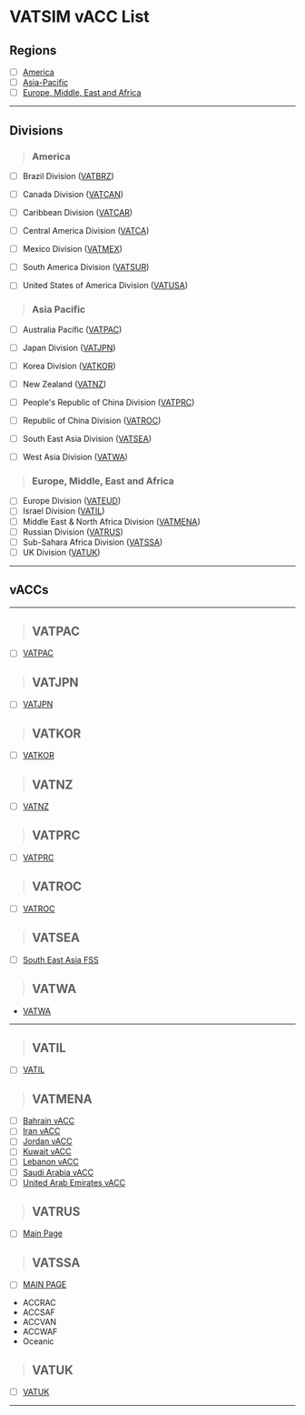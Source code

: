 # VATSIM vACC List


## Regions

- [ ] [America](#America)
- [ ] [Asia-Pacific](#Asia-Pacific)
- [ ] [Europe, Middle, East and Africa](#europe-middle-east-and-africa)

---

## Divisions

> ### America
- [ ] Brazil Division ([VATBRZ](#VATBRZ))
- [ ] Canada Division ([VATCAN](#VATCAN))
- [ ] Caribbean Division ([VATCAR](#VATCAR))
- [ ] Central America Division ([VATCA](#VATCA))
- [ ] Mexico Division ([VATMEX](#VATMEX))
- [ ] South America Division ([VATSUR](#VATSUR)) 
- [ ] United States of America Division ([VATUSA](#VATUSA))


> ### Asia Pacific
- [ ] Australia Pacific ([VATPAC](#VATPAC))
- [ ] Japan Division ([VATJPN](#VATJPN))
- [ ] Korea Division ([VATKOR](#VATKOR))
- [ ] New Zealand ([VATNZ](#VATNZ))
- [ ] People's Republic of China Division ([VATPRC](#VATPRC))
- [ ] Republic of China Division ([VATROC](#VATROC))
- [ ] South East Asia Division ([VATSEA](#VATSEA))
- [ ] West Asia Division ([VATWA](#VATWA))


> ### Europe, Middle, East and Africa
- [ ] Europe Division ([VATEUD](#VATEUD))
- [ ] Israel Division ([VATIL](VATIL))
- [ ] Middle East & North Africa Division ([VATMENA](#VATMENA))
- [ ] Russian Division ([VATRUS](#VATRUS))
- [ ] Sub-Sahara Africa Division ([VATSSA](#VATSSA))
- [ ] UK Division ([VATUK](#VATUK))

---

## vACCs




---

> ## VATPAC
- [ ] [VATPAC](https://vatpac.org/)

> ## VATJPN
- [ ] [VATJPN](https://vatjpn.org/en/)

> ## VATKOR
- [ ] [VATKOR](https://www.vatkor.net/xe/eng)

> ## VATNZ
- [ ] [VATNZ](https://www.vatnz.net/)

> ## VATPRC
- [ ] [VATPRC](https://www.vatprc.net/en/home)

> ## VATROC
- [ ] [VATROC](https://www.vatroc.net/) 

> ## VATSEA
- [ ] [South East Asia FSS](https://www.vat-sea.com/asea)

> ## VATWA
- [VATWA](https://vatwa.net/)

---

> ## VATIL
- [ ] [VATIL](https://vatil.org.il/site/)

> ## VATMENA
- [ ] [Bahrain vACC](https://www.bahrainvacc.com/)
- [ ] [Iran vACC](https://www.vatir.ir/)
- [ ] [Jordan vACC](https://hq.vatme.net/vacc/OJAC)
- [ ] [Kuwait vACC](https://hq.vatme.net/vacc/OKAC)
- [ ] [Lebanon vACC](https://www.vatleb.net/)
- [ ] [Saudi Arabia vACC](https://hq.vatme.net/vacc/OEJD)
- [ ] [United Arab Emirates vACC](http://emirates-vacc.com/)

> ## VATRUS
- [ ] [Main Page](https://vatrus.info/)

> ## VATSSA
- [ ] [MAIN PAGE](https://vatssa.com/welcome.php)
- ACCRAC
- ACCSAF
- ACCVAN
- ACCWAF
- Oceanic

> ## VATUK
- [ ] [VATUK](https://vatsim.uk/)

---

